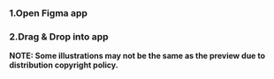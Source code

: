 ### 1.Open Figma app

### 2.Drag & Drop into app

**NOTE: Some illustrations may not be the same as the preview due to distribution copyright policy.**
